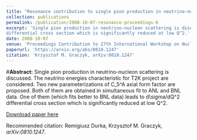 ```yaml
---
title: "Resonance contribution to single pion production in neutrino-nucleon scattering"
collection: publications
permalink: /publication/2008-10-07-resonance-proceedings-6
excerpt: 'Single pion production in neutrino-nucleon scattering is discussed. The neutrino energies characteristic for T2K project are considered. Two new parameterizations of C_5^A axial form factor are proposed. Both of them are obtained in simultaneous fit to ANL and BNL data. One of them (which fits better to BNL data) leads to d\sigma/dQ^2 
differential cross section which is significantly reduced at low Q^2.'
date: 2008-10-07
venue: 'Proceedings Contribution to 27th International Workshop on Nuclear Theory (IWNT 2008), 23-28 June 2008. Rila Mountains, Bulgaria'
paperurl: 'https://arxiv.org/abs/0810.1247'
citation: 'Krzysztof M. Graczyk, arXiv:0810.1247'
---
```

#__Abstract:__ Single pion production in neutrino-nucleon scattering is discussed. The neutrino energies characteristic for T2K project are considered. Two new parameterizations of C_5^A axial form factor are proposed. Both of them are obtained in simultaneous fit to ANL and BNL data. One of them (which fits better to BNL data) leads to d\sigma/dQ^2 
differential cross section which is significantly reduced at low Q^2.

[Download paper here](https://arxiv.org/pdf/0810.1247)

Recommended citation: Remigiusz Durka, Krzysztof M. Graczyk, <i>arXiv:0810.1247</i>.
